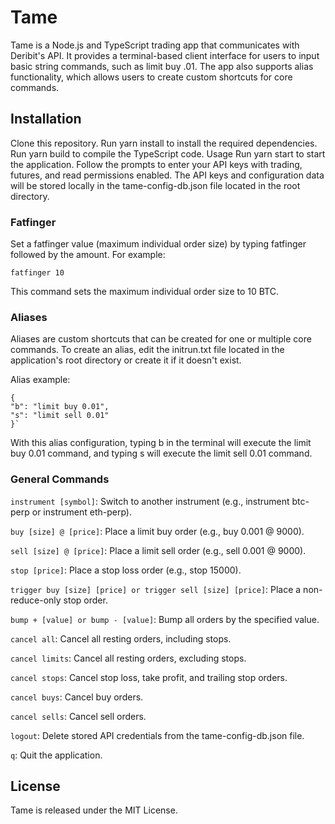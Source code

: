 # Tame

Tame is a Node.js and TypeScript trading app that communicates with Deribit's API. It provides a terminal-based client interface for users to input basic string commands, such as limit buy .01. The app also supports alias functionality, which allows users to create custom shortcuts for core commands.

## Installation

Clone this repository.
Run yarn install to install the required dependencies.
Run yarn build to compile the TypeScript code.
Usage
Run yarn start to start the application. Follow the prompts to enter your API keys with trading, futures, and read permissions enabled. The API keys and configuration data will be stored locally in the tame-config-db.json file located in the root directory.

### Fatfinger

Set a fatfinger value (maximum individual order size) by typing fatfinger followed by the amount. For example:

`fatfinger 10`

This command sets the maximum individual order size to 10 BTC.

### Aliases

Aliases are custom shortcuts that can be created for one or multiple core commands. To create an alias, edit the initrun.txt file located in the application's root directory or create it if it doesn't exist.

Alias example:

```
{
"b": "limit buy 0.01",
"s": "limit sell 0.01"
}`
```

With this alias configuration, typing b in the terminal will execute the limit buy 0.01 command, and typing s will execute the limit sell 0.01 command.

### General Commands

`instrument [symbol]`: Switch to another instrument (e.g., instrument btc-perp or instrument eth-perp).

`buy [size] @ [price]`: Place a limit buy order (e.g., buy 0.001 @ 9000).

`sell [size] @ [price]`: Place a limit sell order (e.g., sell 0.001 @ 9000).

`stop [price]`: Place a stop loss order (e.g., stop 15000).

`trigger buy [size] [price] or trigger sell [size] [price]`: Place a non-reduce-only stop order.

`bump + [value] or bump - [value]`: Bump all orders by the specified value.

`cancel all`: Cancel all resting orders, including stops.

`cancel limits`: Cancel all resting orders, excluding stops.

`cancel stops`: Cancel stop loss, take profit, and trailing stop orders.

`cancel buys`: Cancel buy orders.

`cancel sells`: Cancel sell orders.

`logout`: Delete stored API credentials from the tame-config-db.json file.

`q`: Quit the application.

## License

Tame is released under the MIT License.
